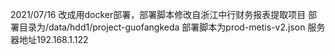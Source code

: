 2021/07/16
改成用docker部署，部署脚本修改自浙江中行财务报表提取项目
部署目录为/data/hdd1/project-guofangkeda
部署脚本为prod-metis-v2.json
服务器地址192.168.1.122